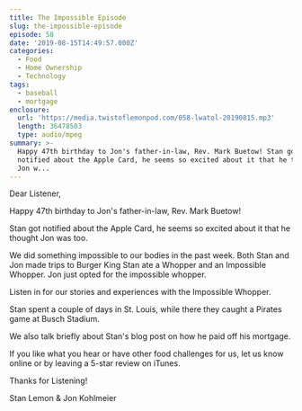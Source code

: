 ```yaml
---
title: The Impossible Episode
slug: the-impossible-episode
episode: 58
date: '2019-08-15T14:49:57.000Z'
categories:
  - Food
  - Home Ownership
  - Technology
tags:
  - baseball
  - mortgage
enclosure:
  url: 'https://media.twistoflemonpod.com/058-lwatol-20190815.mp3'
  length: 36478503
  type: audio/mpeg
summary: >-
  Happy 47th birthday to Jon's father-in-law, Rev. Mark Buetow! Stan got
  notified about the Apple Card, he seems so excited about it that he thought
  Jon w...
---
```


Dear Listener,

Happy 47th birthday to Jon's father-in-law, Rev. Mark Buetow!

Stan got notified about the Apple Card, he seems so excited about it that he thought Jon was too.

We did something impossible to our bodies in the past week. Both Stan and Jon made trips to Burger King Stan ate a Whopper and an Impossible Whopper. Jon just opted for the impossible whopper.

Listen in for our stories and experiences with the Impossible Whopper.

Stan spent a couple of days in St. Louis, while there they caught a Pirates game at Busch Stadium.

We also talk briefly about Stan's blog post on how he paid off his mortgage.

If you like what you hear or have other food challenges for us, let us know online or by leaving a 5-star review on iTunes.

Thanks for Listening!

Stan Lemon & Jon Kohlmeier

